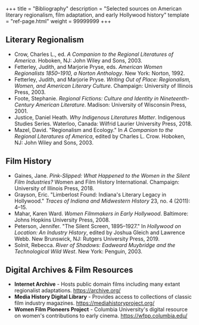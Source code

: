 +++
title = "Bibliography"
description = "Selected sources on American literary regionalism, film adaptation, and early Hollywood history"
template = "ref-page.html"
weight = 99999999
+++

<div class="bibliography-section">
<h2 class="section-title">Literary Regionalism</h2>

<ul class="reference-list">
<li class="bibliography-entry">Crow, Charles L., ed. <em>A Companion to the Regional Literatures of America</em>. Hoboken, NJ: John Wiley and Sons, 2003.</li>

<li class="reference-item">Fetterley, Judith, and Marjorie Pryse, eds. <em>American Women Regionalists 1850–1910, a Norton Anthology</em>. New York: Norton, 1992.</li>

<li class="reference-item">Fetterley, Judith, and Marjorie Pryse. <em>Writing Out of Place: Regionalism, Women, and American Literary Culture</em>. Champaign: University of Illinois Press, 2003.</li>

<li class="reference-item">Foote, Stephanie. <em>Regional Fictions: Culture and Identity in Nineteenth-Century American Literature</em>. Madison: University of Wisconsin Press, 2001.</li>

<li class="reference-item">Justice, Daniel Heath. <em>Why Indigenous Literatures Matter</em>. Indigenous Studies Series. Waterloo, Canada: Wilfrid Laurier University Press, 2018.</li>

<li class="reference-item">Mazel, David. "Regionalism and Ecology." In <em>A Companion to the Regional Literatures of America</em>, edited by Charles L. Crow. Hoboken, NJ: John Wiley and Sons, 2003.</li>
</ul>
</div>

<div class="bibliography-section">
<h2 class="section-title">Film History</h2>

<ul class="reference-list">
<li class="reference-item">Gaines, Jane. <em>Pink-Slipped: What Happened to the Women in the Silent Film Industries?</em> Women and Film History International. Champaign: University of Illinois Press, 2018.</li>

<li class="reference-item">Grayson, Eric. "Limberlost Found: Indiana's Literary Legacy in Hollywood." <em>Traces of Indiana and Midwestern History</em> 23, no. 4 (2011): 4–15.</li>

<li class="reference-item">Mahar, Karen Ward. <em>Women Filmmakers in Early Hollywood</em>. Baltimore: Johns Hopkins University Press, 2008.</li>

<li class="reference-item">Peterson, Jennifer. "The Silent Screen, 1895–1927." In <em>Hollywood on Location: An Industry History</em>, edited by Joshua Gleich and Lawrence Webb. New Brunswick, NJ: Rutgers University Press, 2019.</li>

<li class="reference-item">Solnit, Rebecca. <em>River of Shadows: Eadweard Muybridge and the Technological Wild West</em>. New York: Penguin, 2003.</li>
</ul>
</div>

<div class="bibliography-section">
<h2 class="section-title">Digital Archives & Film Resources</h2>

<ul class="reference-list">
<li class="reference-item"><strong>Internet Archive</strong> - Hosts public domain films including many extant regionalist adaptations. <a href="https://archive.org/">https://archive.org/</a></li>

<li class="reference-item"><strong>Media History Digital Library</strong> - Provides access to collections of classic film industry magazines. <a href="https://mediahistoryproject.org/">https://mediahistoryproject.org/</a></li>

<li class="reference-item"><strong>Women Film Pioneers Project</strong> - Columbia University's digital resource on women's contributions to early cinema. <a href="https://wfpp.columbia.edu/">https://wfpp.columbia.edu/</a></li>
</ul>
</div>